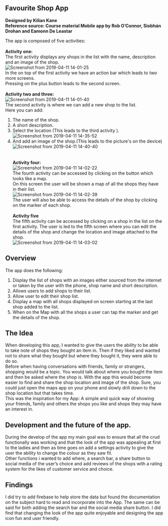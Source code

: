 ## Favourite Shop App

**Designed by Kilian Kane** <br>
**Reference source: Course material Mobile app by Rob O’Connor, Siobhán Drohan and Eamonn De Leastar** 

The app is composed of five activities:<br><br> 
**Activity one:**<br>
The first activity displays any shops in the list with the name, description and an image of the shop.<br>
![Screenshot from 2019-04-11 14-01-25](https://user-images.githubusercontent.com/35728434/55959766-55a67200-5c63-11e9-8099-cbee347ac210.png)<br>
In the on top of the first activity we have an action bar which leads to two more screens.<br>
Pressing on the plus button leads to the second screen.<br><br>
**Activity two and three:**<br>
![Screenshot from 2019-04-11 14-01-40](https://user-images.githubusercontent.com/35728434/55960314-60add200-5c64-11e9-9a3e-95972cf56aeb.png)<br>
The second activity is where we can add a new shop to the list.<br>
Here you can add:
1. The name of the shop.
2. A short description.
3. Select the location (This leads to the third activity ).<br>
![Screenshot from 2019-04-11 14-35-52](https://user-images.githubusercontent.com/35728434/55961607-2b56b380-5c67-11e9-9326-bf9776564b76.png)<br>
4. And add an image of the shop.(This leads to the picture's on the device)<br>
![Screenshot from 2019-04-11 14-40-40](https://user-images.githubusercontent.com/35728434/55961929-d23b4f80-5c67-11e9-898e-3718d7d2d61f.png)<br>
<br><br>
**Activity  four:**<br>
![Screenshot from 2019-04-11 14-02-22](https://user-images.githubusercontent.com/35728434/55960344-74f1cf00-5c64-11e9-965b-0de3f0cc996b.png)<br>
The fourth activity can be accessed by clicking on the button which looks like a map.<br> 
On this screen the user will be shown a map of all the shops they have in their list.<br>
![Screenshot from 2019-04-11 14-02-39](https://user-images.githubusercontent.com/35728434/55961108-09a8fc80-5c66-11e9-9059-cc0d003a863e.png)<br>
The user will also be able to access the details of the shop by clicking on the marker of each shop.<br><br>
**Activity five**<br>
The fifth activity can be accessed by clicking on a shop in the list on the first activity. The user is led to the fifth screen where you can edit the details of the shop and change the location and image attached to the shop. <br> 
![Screenshot from 2019-04-11 14-03-02](https://user-images.githubusercontent.com/35728434/55961230-4d9c0180-5c66-11e9-9374-b63a90494893.png)<br>

## Overview
The app does the following:

1. Display the list of shops with an images either sourced from the internet or taken by the user with the phone, shop name and short description.
2. Allows users to add shops to their list.
3. Allow user to edit their shop list.
4. Display a map with all shops displayed on screen starting at the last shop added to the list.
5. When on the Map with all the shops a user can tap the marker and get the details of the shop.

## The Idea

When developing this app, I wanted to give the users the ability to be able to take note of shops they bought an item in. Then if they liked and wanted not to share what they bought but where they bought it, they were able to do so.<br>
Before when having conversations with friends, family or strangers, shopping would be a topic. You would talk about where you bought the item and then be asked where the shop is. With the app this would become easier to find and share the shop location and image of the shop. Sure, you could just open the maps app on your phone and slowly drill down to the shop location but that takes time.<br>
This was the inspiration for my App: A simple and quick way of showing your friends, family and others the shops you like and shops they may have an interest in.                

## Development and the future of the app.
During the develop of the app my main goal was to ensure that all the crud functionally was working and that the look of the app was appealing at first to the ladies and then as time goes on add a settings activity to give the user the ability to change the colour as they saw fit.<br>
Other functions i wanted to add where, a search bar, a share button to social media of the user’s choice and add reviews of the shops with a rating system for the likes of customer service and choice. 

## Findings
I did try to add firebase to help store the data but found the documentation on the subject hard to read and incorporate into the App. The same can be said for both adding the search bar and the social media share button. I did find that changing the look of the app quite enjoyable and designing the app icon fun and user friendly.

